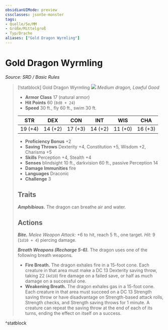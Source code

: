 ```yaml
---
obsidianUIMode: preview
cssclasses: json5e-monster
tags:
- Quelle/5e/MM
- Größe/Mittelgroß
- Typ/Drache
aliases: ["Gold Dragon Wyrmling"]
---
```

# Gold Dragon Wyrmling
*Source: SRD / Basic Rules*  

> [!statblock] Gold Dragon Wyrmling
> ![](compendium/bestiary/dragon/token/gold-dragon-wyrmling.png#token)
> *Medium dragon, Lawful Good*
> 
> - **Armor Class** 17  (natural armor)
> - **Hit Points** 60 (`8d8 + 24`)
> - **Speed** 30 ft., fly 60 ft., swim 30 ft.
> 
> |STR|DEX|CON|INT|WIS|CHA|
> |:---:|:---:|:---:|:---:|:---:|:---:|
> |19 (+4)|14 (+2)|17 (+3)|14 (+2)|11 (+0)|16 (+3)|
> 
> - **Proficiency Bonus** +2
> - **Saving Throws** Dexterity +4, Constitution +5, Wisdom +2, Charisma +5
> - **Skills** Perception +4, Stealth +4
> - **Senses** blindsight 10 ft., darkvision 60 ft., passive Perception 14
> - **Damage Immunities** fire
> - **Languages** Draconic
> - **Challenge** 3
> 
> ## Traits
> 
> ***Amphibious.*** The dragon can breathe air and water.
> 
> ## Actions
> 
> ***Bite.*** *Melee Weapon Attack:* +6 to hit, reach 5 ft., one target. *Hit:* 9 (`1d10 + 4`) piercing damage.
> 
> ***Breath Weapons (Recharge 5-6).*** The dragon uses one of the following breath weapons.
> 
> - **Fire Breath.** The dragon exhales fire in a 15-foot cone. Each creature in that area must make a DC 13 Dexterity saving throw, taking 22 (`4d10`) fire damage on a failed save, or half as much damage on a successful one.  
> - **Weakening Breath.** The dragon exhales gas in a 15-foot cone. Each creature in that area must succeed on a DC 13 Strength saving throw or have disadvantage on Strength-based attack rolls, Strength checks, and Strength saving throws for 1 minute. A creature can repeat the saving throw at the end of each of its turns, ending the effect on itself on a success.  
^statblock